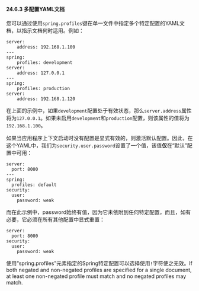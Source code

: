#### 24.6.3 多配置YAML文档

您可以通过使用`spring.profiles`键在单一文件中指定多个特定配置的YAML文档，以指示文档何时适用。例如：

```
server:
    address: 192.168.1.100
---
spring:
    profiles: development
server:
    address: 127.0.0.1
---
spring:
    profiles: production
server:
    address: 192.168.1.120
```

在上面的示例中，如果`development`配置处于有效状态，那么`server.address`属性将为`127.0.0.1`。如果未启用`development`和`production`配置，则该属性的值将为`192.168.1.100`。

如果当应用程序上下文启动时没有配置是显式有效的，则激活默认配置。因此，在这个YAML中，我们为`security.user.password`设置了一个值，该值**仅**在“默认”配置中可用：

```
server:
  port: 8000
---
spring:
  profiles: default
security:
  user:
    password: weak
```

而在此示例中，password始终有值，因为它未依附到任何特定配置，而且，如有必要，它必须在所有其他配置中显式重置：

```
server:
  port: 8000
security:
  user:
    password: weak
```

使用“spring.profiles”元素指定的Spring特定配置可以选择使用`!`字符使之无效。If both negated and non-negated profiles are specified for a single document, at least one non-negated profile must match and no negated profiles may match.
